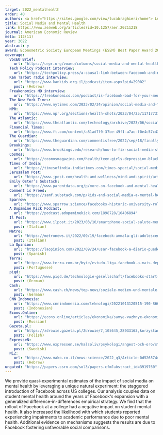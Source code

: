 ```yaml
---
target: 2022_mentalhealth
order: 40
authors: <a href="https://sites.google.com/view/lucabraghieri/home"> Luca Braghieri </a> and <a href="https://alexeymakarin.github.io/"> Alexey Makarin</a>
title: Social Media and Mental Health 
link: https://www.aeaweb.org/articles?id=10.1257/aer.20211218
journal: American Economic Review 
meta: 112(11)
year: 2022
abstract: y
award: Econometric Society European Meetings (ESEM) Best Paper Award 2022
coverage:  
  VoxEU Brief: 
    url: "https://cepr.org/voxeu/columns/social-media-and-mental-health"  
  Tech Policy Podcast interview: 
    url: "https://techpolicy.press/a-causal-link-between-facebook-and-mental-health/"
  Kan Tarbut radio interview:
    url: "https://www.kankids.org.il/podcast/item.aspx?pid=29002"
    post: (Hebrew)
  Freakonomics MD interview: 
    url: "https://freakonomics.com/podcast/is-facebook-bad-for-your-mental-health/"
  The New York Times:
    url: "https://www.nytimes.com/2023/02/24/opinion/social-media-and-teen-depression.html" 
  NPR:
    url: "https://www.npr.org/sections/health-shots/2023/04/25/1171773181/social-media-teens-mental-health"
  The Atlantic: 
    url: "https://www.theatlantic.com/technology/archive/2023/06/social-media-teen-mental-health-crisis-research-limitations/674371/?utm_source=substack&utm_medium=email"
  Financial Times:
    url: "https://www.ft.com/content/a81ad7f0-37be-49f1-a7ac-f0e4c57c4342" 
  The Guardian:
    url: "https://www.theguardian.com/commentisfree/2022/sep/18/finally-we-have-evidence-that-hell-is-other-people-on-social-media"
  Brookings:
    url: "https://www.brookings.edu/research/how-to-fix-social-media-start-with-independent-research/"
  Cosmos:
    url: "https://cosmosmagazine.com/health/teen-girls-depression-black-dog-report/"
  Times of India:
    url: "https://timesofindia.indiatimes.com/times-special/social-media-addiction-gives-you-anxiety-depression-us-study/articleshow/94386354.cms"
  Jerusalem Post:
    url: "https://www.jpost.com/health-and-wellness/mind-and-spirit/article-717454"
  Emily Oster’s Substack:
    url: "https://www.parentdata.org/p/more-on-facebook-and-mental-health?s=r" 
  Comment is Freed:
    url: "https://samf.substack.com/p/kids-and-social-media-a-mental-health?r=72szy&utm_campaign=post&utm_medium=web"
  Sparrow:
    url: "https://www.sparrow.science/facebooks-historic-university-rollout-caused-a-rise-in-depression/"
  A Dopamine Kick Podcast:
    url: "https://podcast.adopaminekick.com/1898728/10406894"
  Il Post: 
    url: "https://www.ilpost.it/2023/03/10/smartphone-social-salute-mentale/"
    post: (Italian)
  Metro: 
    url: "https://metronews.it/2022/09/19/facebook-ammala-gli-adolescenti/"
    post: (Italian)
  La Opinión:
    url: "https://laopinion.com/2022/09/24/usar-facebook-a-diario-puede-provocar-depresion-y-ansiedad-segun-especialistas-por-que/"
    post: (Spanish)
  Terra:    
    url: "https://www.terra.com.br/byte/estudo-liga-facebook-a-mais-depressao-e-ansiedade-em-jovens-dos-eua,90e4cf366877b92384acb372c2e34cc2k81bddwy.html"
    post: (Portuguese)
  piqd:
    url: "https://www.piqd.de/technologie-gesellschaft/facebooks-start-verursachte-mental-health-probleme-an-us-unis"
    post: (German)
  Cash: 
    url: "https://www.cash.ch/news/top-news/soziale-medien-und-mentale-gesundheit-557003"
    post: (German)
  CNN Indonesia:
    url: "https://www.cnnindonesia.com/teknologi/20221013120515-190-860021/3-cara-cegah-tak-kena-mental-akibat-omongan-netizen"
    post: (Indonesian)  
  Econs.Online:
    url: "https://econs.online/articles/ekonomika/samye-vazhnye-ekonomicheskie-issledovaniya-i-otkrytiya-2021-goda/"
    post: (Russian)
  Gazeta.pl:
    url: "https://zdrowie.gazeta.pl/Zdrowie/7,105645,28933163,korzystanie-z-facebooka-grozi-depresja-naukowcy-istnieje.html"
    post: (Polish)
  ExpresseN:
    url: "https://www.expressen.se/halsoliv/psykologi/angest-och-oro/studie-slar-fast-facebook-ligger-bakom-depressioner/"
    post: (Swedish)
  N12:
    url: "https://www.mako.co.il/news-science/2022_q3/Article-0d526574c0b3381027.htm"
    post: (Hebrew)
ungated: "https://papers.ssrn.com/sol3/papers.cfm?abstract_id=3919760"
---
```

We provide quasi-experimental estimates of the impact of social media on mental health by leveraging a unique natural experiment: the staggered introduction of Facebook across US colleges. Our analysis couples data on student mental health around the years of Facebook's expansion with a generalized difference-in-differences empirical strategy. We find that the rollout of Facebook at a college had a negative impact on student mental health. It also increased the likelihood with which students reported experiencing impairments to academic performance due to poor mental health. Additional evidence on mechanisms suggests the results are due to Facebook fostering unfavorable social comparisons.